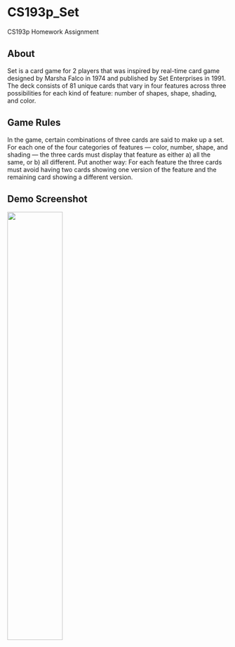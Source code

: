 # CS193p_Set
CS193p Homework Assignment 

## About

Set is a card game for 2 players that was inspired by real-time card game designed by Marsha Falco in 1974 and published by Set Enterprises in 1991. The deck consists of 81 unique cards that vary in four features across three possibilities for each kind of feature: number of shapes, shape, shading, and color.

## Game Rules

In the game, certain combinations of three cards are said to make up a set. For each one of the four categories of features — color, number, shape, and shading — the three cards must display that feature as either a) all the same, or b) all different. Put another way: For each feature the three cards must avoid having two cards showing one version of the feature and the remaining card showing a different version.

## Demo Screenshot

<img src="https://user-images.githubusercontent.com/89965101/209963175-48617312-9024-473c-81d9-00514dc19852.png" width=50% height=50%>
